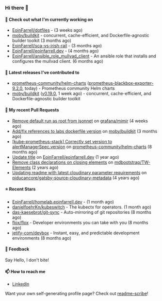 ### Hi there 👋

#### 👷 Check out what I'm currently working on

- [EoinFarrell/dotfiles](https://github.com/EoinFarrell/dotfiles) -  (3 weeks ago)
- [moby/buildkit](https://github.com/moby/buildkit) - concurrent, cache-efficient, and Dockerfile-agnostic builder toolkit (3 months ago)
- [EoinFarrell/sca-vs-irish-rail](https://github.com/EoinFarrell/sca-vs-irish-rail) -  (3 months ago)
- [EoinFarrell/eoinfarrell.dev](https://github.com/EoinFarrell/eoinfarrell.dev) -  (4 months ago)
- [EoinFarrell/ansible_role_mullvad_client](https://github.com/EoinFarrell/ansible_role_mullvad_client) - An ansible role that installs and configures the mullvad client. (6 months ago)

#### 🔭 Latest releases I've contributed to

- [prometheus-community/helm-charts](https://github.com/prometheus-community/helm-charts) ([prometheus-blackbox-exporter-9.2.0](https://github.com/prometheus-community/helm-charts/releases/tag/prometheus-blackbox-exporter-9.2.0), today) - Prometheus community Helm charts
- [moby/buildkit](https://github.com/moby/buildkit) ([v0.19.0](https://github.com/moby/buildkit/releases/tag/v0.19.0), 1 week ago) - concurrent, cache-efficient, and Dockerfile-agnostic builder toolkit

#### 🔨 My recent Pull Requests

- [Remove default run as root from jsonnet](https://github.com/grafana/mimir/pull/10339) on [grafana/mimir](https://github.com/grafana/mimir) (4 weeks ago)
- [Add/fix references to labs dockerfile version](https://github.com/moby/buildkit/pull/5447) on [moby/buildkit](https://github.com/moby/buildkit) (3 months ago)
- [[kube-prometheus-stack] Correctly set version to alertManagerSpec.version](https://github.com/prometheus-community/helm-charts/pull/4561) on [prometheus-community/helm-charts](https://github.com/prometheus-community/helm-charts) (8 months ago)
- [Update title](https://github.com/EoinFarrell/eoinfarrell.dev/pull/29) on [EoinFarrell/eoinfarrell.dev](https://github.com/EoinFarrell/eoinfarrell.dev) (1 year ago)
- [Remove class declarations on closing elements](https://github.com/mdbootstrap/TW-Elements/pull/1071) on [mdbootstrap/TW-Elements](https://github.com/mdbootstrap/TW-Elements) (2 years ago)
- [Updating readme with latest cloudinary parameter requirements](https://github.com/piducancore/gatsby-source-cloudinary-metadata/pull/1) on [piducancore/gatsby-source-cloudinary-metadata](https://github.com/piducancore/gatsby-source-cloudinary-metadata) (4 years ago)

#### ⭐ Recent Stars

- [EoinFarrell/homelab.eoinfarrell.dev](https://github.com/EoinFarrell/homelab.eoinfarrell.dev) -  (1 month ago)
- [danielfoehrKn/kubeswitch](https://github.com/danielfoehrKn/kubeswitch) - The kubectx  for operators. (1 month ago)
- [das-kaesebrot/git-sync](https://github.com/das-kaesebrot/git-sync) - Auto-mirroring of git repositories (8 months ago)
- [flox/flox](https://github.com/flox/flox) - Developer environments you can take with you (8 months ago)
- [jetify-com/devbox](https://github.com/jetify-com/devbox) - Instant, easy, and predictable development environments (8 months ago)

#### 💬 Feedback

Say Hello, I don't bite!

#### 📫 How to reach me

- [LinkedIn](https://www.linkedin.com/in/eoinfarrell/)

Want your own self-generating profile page? Check out [readme-scribe](https://github.com/muesli/readme-scribe)!

